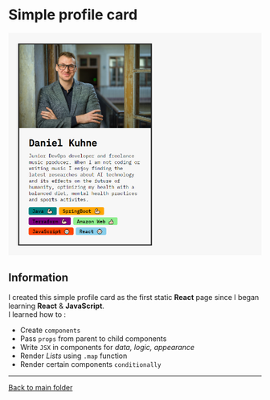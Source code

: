 # Simple profile card

![Alt text](simple_profile_card.png)

## Information

I created this simple profile card as the first static **React** page since I began learning **React** & **JavaScript**.  
I learned how to :

- Create `components`
- Pass `props` from parent to child components
- Write `JSX` in components for _data, logic, appearance_
- Render _Lists_ using `.map` function
- Render certain components `conditionally`

*** 

[Back to main folder](https://github.com/mrkuhne/React-Projects/tree/main)